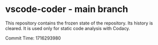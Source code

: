 # vscode-coder - main branch

This repository contains the frozen state of the repository.
Its history is cleared. It is used only for static code
analysis with Codacy.

Commit Time: 1716293980